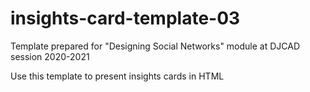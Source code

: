 # insights-card-template-03

Template prepared for "Designing Social Networks" module at DJCAD session 2020-2021

Use this template to present insights cards in HTML

